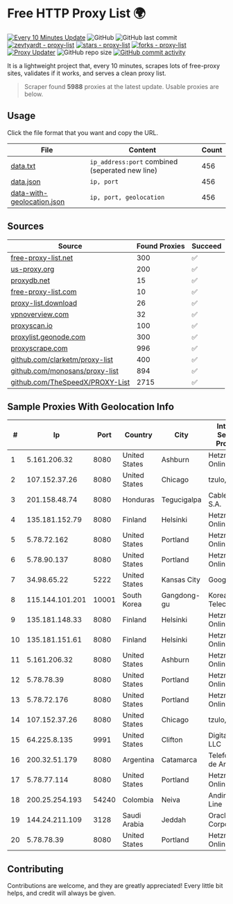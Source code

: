 
# Free HTTP Proxy List 🌍

[![Every 10 Minutes Update](https://github.com/mertguvencli/http-proxy-list/actions/workflows/main.yml/badge.svg?branch=main)](https://github.com/mertguvencli/http-proxy-list/actions/workflows/main.yml)
![GitHub](https://img.shields.io/github/license/mertguvencli/http-proxy-list)
![GitHub last commit](https://img.shields.io/github/last-commit/mertguvencli/http-proxy-list)
[![zevtyardt - proxy-list](https://img.shields.io/static/v1?label=zevtyardt&message=proxy-list&color=blue&logo=github)](https://github.com/zevtyardt/proxy-list "Go to GitHub repo")
[![stars - proxy-list](https://img.shields.io/github/stars/zevtyardt/proxy-list?style=social)](https://github.com/zevtyardt/proxy-list)
[![forks - proxy-list](https://img.shields.io/github/forks/zevtyardt/proxy-list?style=social)](https://github.com/zevtyardt/proxy-list)
[![Proxy Updater](https://github.com/zevtyardt/proxy-list/workflows/Proxy%20Updater/badge.svg)](https://github.com/zevtyardt/proxy-list/actions?query=workflow:"Proxy+Updater")
![GitHub repo size](https://img.shields.io/github/repo-size/zevtyardt/proxy-list)
[![GitHub commit activity](https://img.shields.io/github/commit-activity/m/zevtyardt/proxy-list?logo=commits)](https://github.com/zevtyardt/proxy-list/commits/main)

It is a lightweight project that, every 10 minutes, scrapes lots of free-proxy sites, validates if it works, and serves a clean proxy list.

> Scraper found **5988** proxies at the latest update. Usable proxies are below.

## Usage

Click the file format that you want and copy the URL.

|File|Content|Count|
|----|-------|-----|
|[data.txt](https://raw.githubusercontent.com/mertguvencli/http-proxy-list/main/proxy-list/data.txt)|`ip_address:port` combined (seperated new line)|456|
|[data.json](https://raw.githubusercontent.com/mertguvencli/http-proxy-list/main/proxy-list/data.json)|`ip, port`|456|
|[data-with-geolocation.json](https://raw.githubusercontent.com/mertguvencli/http-proxy-list/main/proxy-list/data-with-geolocation.json)|`ip, port, geolocation`|456|

## Sources

|Source|Found Proxies|Succeed|
|------|-------------|-------|
|[free-proxy-list.net](https://free-proxy-list.net)|300|✅|
|[us-proxy.org](https://www.us-proxy.org)|200|✅|
|[proxydb.net](http://proxydb.net)|15|✅|
|[free-proxy-list.com](https://free-proxy-list.com/?page=&port=&type%5B%5D=http&type%5B%5D=https&up_time=0&search=Search)|10|✅|
|[proxy-list.download](https://www.proxy-list.download/HTTP)|26|✅|
|[vpnoverview.com](https://vpnoverview.com/privacy/anonymous-browsing/free-proxy-servers)|32|✅|
|[proxyscan.io](https://www.proxyscan.io)|100|✅|
|[proxylist.geonode.com](https://proxylist.geonode.com/api/proxy-list?limit=300&page=1&sort_by=lastChecked&sort_type=desc&protocols=http,https)|300|✅|
|[proxyscrape.com](https://api.proxyscrape.com/v2/?request=displayproxies&protocol=http&timeout=10000&country=all&ssl=all&anonymity=all)|996|✅|
|[github.com/clarketm/proxy-list](https://raw.githubusercontent.com/clarketm/proxy-list/master/proxy-list-raw.txt)|400|✅|
|[github.com/monosans/proxy-list](https://raw.githubusercontent.com/monosans/proxy-list/main/proxies/http.txt)|894|✅|
|[github.com/TheSpeedX/PROXY-List](https://raw.githubusercontent.com/TheSpeedX/PROXY-List/master/http.txt)|2715|✅|


## Sample Proxies With Geolocation Info

|#|Ip|Port|Country|City|Internet Service Provider|
|-|--|----|-------|----|-------------------------|
|1|5.161.206.32|8080|United States|Ashburn|Hetzner Online GmbH|
|2|107.152.37.26|8080|United States|Chicago|tzulo, inc.|
|3|201.158.48.74|8080|Honduras|Tegucigalpa|Cablecolor S.A.|
|4|135.181.152.79|8080|Finland|Helsinki|Hetzner Online GmbH|
|5|5.78.72.162|8080|United States|Portland|Hetzner Online GmbH|
|6|5.78.90.137|8080|United States|Portland|Hetzner Online GmbH|
|7|34.98.65.22|5222|United States|Kansas City|Google LLC|
|8|115.144.101.201|10001|South Korea|Gangdong-gu|Korea Telecom|
|9|135.181.148.33|8080|Finland|Helsinki|Hetzner Online GmbH|
|10|135.181.151.61|8080|Finland|Helsinki|Hetzner Online GmbH|
|11|5.161.206.32|8080|United States|Ashburn|Hetzner Online GmbH|
|12|5.78.78.39|8080|United States|Portland|Hetzner Online GmbH|
|13|5.78.72.176|8080|United States|Portland|Hetzner Online GmbH|
|14|107.152.37.26|8080|United States|Chicago|tzulo, inc.|
|15|64.225.8.135|9991|United States|Clifton|DigitalOcean, LLC|
|16|200.32.51.179|8080|Argentina|Catamarca|Telefonica de Argentina|
|17|5.78.77.114|8080|United States|Portland|Hetzner Online GmbH|
|18|200.25.254.193|54240|Colombia|Neiva|Andinet ON Line|
|19|144.24.211.109|3128|Saudi Arabia|Jeddah|Oracle Corporation|
|20|5.78.78.39|8080|United States|Portland|Hetzner Online GmbH|



## Contributing

Contributions are welcome, and they are greatly appreciated! Every
little bit helps, and credit will always be given.

